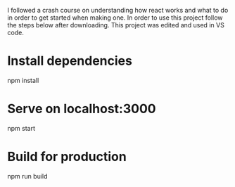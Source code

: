 I followed a crash course on understanding how react works and what to do in order to get started when making one.
In order to use this project follow the steps below after downloading. 
This project was edited and used in VS code. 

# Install dependencies
npm install

# Serve on localhost:3000
npm start

# Build for production
npm run build
